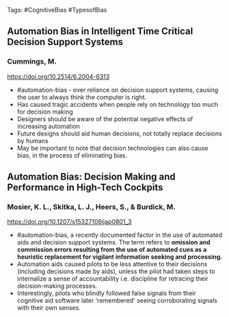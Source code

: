 Tags: #CognitiveBias #TypesofBias

## Automation Bias in Intelligent Time Critical Decision Support Systems
### Cummings, M. 
https://doi.org/10.2514/6.2004-6313
- #automation-bias - over reliance on decision support systems, causing the user to always think the computer is right.
- Has caused tragic accidents when people rely on technology too much for decision making
- Designers should be aware of the potential negative effects of increasing automation
- Future designs should aid human decisions, not totally replace decisions by humans
- May be important to note that decision technologies can also cause bias, in the process of eliminating bias.

## Automation Bias: Decision Making and Performance in High-Tech Cockpits
### Mosier, K. L., Skitka, L. J., Heers, S., & Burdick, M.
https://doi.org/10.1207/s15327108ijap0801_3
- #automation-bias, a recently documented factor in the use of automated aids and decision support systems. The term refers to **omission and commission errors resulting from the use of automated cues as a heuristic replacement for vigilant information seeking and processing.**
- Automation aids caused pilots to be less attentive to their decisions (including decisions made by aids), unless the pilot had taken steps to internalize a sense of accountability i.e. discipline for retracing their decision-making processes.
- Interestingly, pilots who blindly followed false signals from their cognitive aid software later 'remembered' seeing corroborating signals with their own senses.
